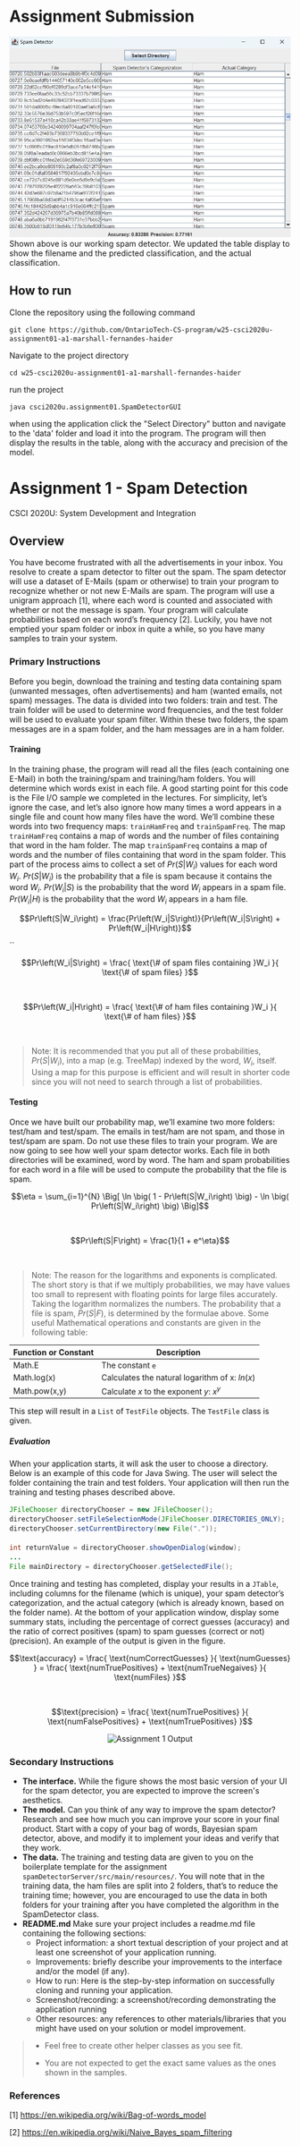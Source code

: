 # Assignment Submission
![working output](src/main/resources/working.png)
Shown above is our working spam detector. We updated the table display to show the filename and the predicted classification, and the actual classification. 

## How to run
Clone the repository using the following command
```
git clone https://github.com/OntarioTech-CS-program/w25-csci2020u-assignment01-a1-marshall-fernandes-haider
```
Navigate to the project directory
```
cd w25-csci2020u-assignment01-a1-marshall-fernandes-haider
```
run the project
```
java csci2020u.assignment01.SpamDetectorGUI
```
when using the application click the "Select Directory" button and navigate to the 'data' folder and load it into the program. The program will then display the results in the table, along with the accuracy and precision of the model.







# Assignment 1 - Spam Detection
CSCI 2020U: System Development and Integration

## Overview
You have become frustrated with all the advertisements in your inbox. You resolve to create a spam detector to filter out the spam. The spam detector will use a dataset of E-Mails (spam or otherwise) to train your program to recognize whether or not new E-Mails are spam. The program will use a unigram approach [1], where each word is counted and associated with whether or not the message is spam. Your program will calculate probabilities based on each word’s frequency [2]. Luckily, you have not emptied your spam folder or inbox in quite a while, so you have many samples to train your system.

### Primary Instructions
Before you begin, download the training and testing data containing spam (unwanted messages, often advertisements) and ham (wanted emails, not spam) messages. The data is divided into two folders: train and test.
The train folder will be used to determine word frequencies, and the test folder will be used to evaluate your spam filter. Within these two folders, the spam messages are in a spam folder, and the ham messages are in a ham folder.

#### Training
In the training phase, the program will read all the files (each containing one E-Mail) in both the training/spam and training/ham folders. You will determine which words exist in each file. A good starting point for this code is the File I/O sample we completed in the lectures. For simplicity, let’s ignore the case, and let’s also ignore how many times a word appears in a single file and count how many files have the word.
We’ll combine these words into two frequency maps: `trainHamFreq` and `trainSpamFreq`. The map `trainHamFreq` contains a map of words and the number of files containing that word in the ham folder. The map `trainSpamFreq` contains a map of words and the number of files containing that word in the spam folder.
This part of the process aims to collect a set of $Pr(S|W_i)$ values for each word $W_i$. $Pr(S|W_i)$ is the probability that a file is spam because it contains the word $W_i$. $Pr(W_i|S)$ is the probability that the word $W_i$ appears in a spam file. $Pr(W_i|H)$ is the probability that the word $W_i$ appears in a ham file.

```math
Pr\left(S|W_i\right) = \frac{Pr\left(W_i|S\right)}{Pr\left(W_i|S\right) + Pr\left(W_i|H\right)}
```
``<br>

```math
Pr\left(W_i|S\right) = \frac{ \text{\# of spam files containing }W_i }{ \text{\# of spam files} }
```
<br>

```math
Pr\left(W_i|H\right) = \frac{ \text{\# of ham files containing }W_i }{ \text{\# of ham files} }
```
<br>

>Note: It is recommended that you put all of these probabilities, $Pr(S|W_i)$, into a map (e.g. TreeMap) indexed by the word, $W_i$, itself. Using a map for this purpose is efficient and will result in shorter code since you will not need to search through a list of probabilities.

#### Testing
Once we have built our probability map, we’ll examine two more folders: test/ham and test/spam. The emails in test/ham are not spam, and those in test/spam are spam. Do not use these files to train your program. We are now going to see how well your spam detector works.
Each file in both directories will be examined, word by word. The ham and spam probabilities for each word in a file will be used to compute the probability that the file is spam.

```math
\eta = \sum_{i=1}^{N} \Big[ \ln \big( 1 - Pr\left(S|W_i\right) \big) - \ln \big( Pr\left(S|W_i\right) \big) \Big]
```
<br>

```math
Pr\left(S|F\right) = \frac{1}{1 + e^\eta}
```
<br>

>Note: The reason for the logarithms and exponents is complicated. The short story is that if we multiply probabilities, we may have values too small to represent with floating points for large files accurately. Taking the logarithm normalizes the numbers.
The probability that a file is spam, $Pr(S|F)$, is determined by the formulae above. Some useful Mathematical operations and constants are given in the following table:

| Function or Constant | Description                                    |
|----------------------|------------------------------------------------|
| Math.E               | The constant `e`                               |
| Math.log(x)          | Calculates the natural logarithm of x: $ln(x)$ |
| Math.pow(x,y)        | Calculate $x$ to the exponent $y$: $x^y$       |

This step will result in a `List` of `TestFile` objects. The `TestFile` class is given.

##### Evaluation
When your application starts, it will ask the user to choose a directory. Below is an example of this code for Java Swing. The user will select the folder containing the train and test folders. Your application will then run the training and testing phases described above.

```java
JFileChooser directoryChooser = new JFileChooser();
directoryChooser.setFileSelectionMode(JFileChooser.DIRECTORIES_ONLY);
directoryChooser.setCurrentDirectory(new File("."));

int returnValue = directoryChooser.showOpenDialog(window);
...
File mainDirectory = directoryChooser.getSelectedFile();
```

Once training and testing has completed, display your results in a `JTable`, including columns for the filename (which is unique), your spam detector’s categorization, and the actual category (which is already known, based on the folder name). At the bottom of your application window, display some summary stats, including the percentage of correct guesses (accuracy) and the ratio of correct positives (spam) to spam guesses (correct or not) (precision). An example of the output is given in the figure.

```math
\text{accuracy} = \frac{ \text{numCorrectGuesses} }{ \text{numGuesses} } = \frac{ \text{numTruePositives} + \text{numTrueNegaives} }{ \text{numFiles} }
```
<br>

```math
\text{precision} = \frac{ \text{numTruePositives} }{ \text{numFalsePositives} + \text{numTruePositives} }
```

<div align="center">
  <img src="Assignment01Output.png" alt="Assignment 1 Output">
</div>

### Secondary Instructions
- **The interface.** While the figure shows the most basic version of your UI for the spam detector, you are expected to improve the screen's aesthetics.
- **The model.** Can you think of any way to improve the spam detector? Research and see how much you can improve your score in your final product. Start with a copy of your bag of words, Bayesian spam detector, above, and modify it to implement your ideas and verify that they work.
- **The data.** The training and testing data are given to you on the boilerplate template for the assignment `spamDetectorServer/src/main/resources/`. You will note that in the training data, the ham files are split into 2 folders, that’s to reduce the training time; however, you are encouraged to use the data in both folders for your training after you have completed the algorithm in the SpamDetector class.
- **README.md** Make sure your project includes a readme.md file containing the following sections:
  - Project information: a short textual description of your project and at least one screenshot of your application running.
  - Improvements: briefly describe your improvements to the interface and/or the model (if any).
  - How to run: Here is the step-by-step information on successfully cloning and running your application.
  - Screenshot/recording: a screenshot/recording demonstrating the application running
  - Other resources: any references to other materials/libraries that you might have used on your solution or model improvement.

>- Feel free to create other helper classes as you see fit.
>
>- You are not expected to get the exact same values as the ones shown in the samples.

### References
[1] https://en.wikipedia.org/wiki/Bag-of-words_model

[2] https://en.wikipedia.org/wiki/Naive_Bayes_spam_filtering